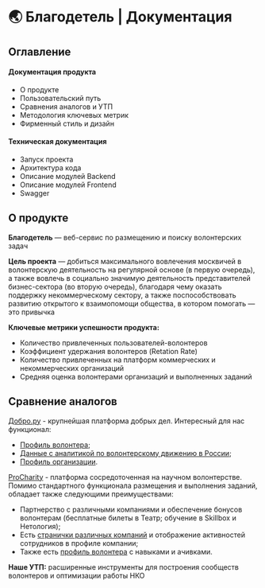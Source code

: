 # 🌏 Благодетель | Документация
## Оглавление
#### Документация продукта
* О продукте
* Пользовательский путь
* Сравнения аналогов и УТП
* Методология ключевых метрик
* Фирменный стиль и дизайн  

#### Техническая документация
* Запуск проекта
* Архитектура кода
* Описание модулей Backend
* Описание модулей Frontend
* Swagger 

## О продукте
**Благодетель** — веб-сервис по размещению и поиску волонтерских задач  

**Цель проекта** — добиться максимального вовлечения москвичей в волонтерскую
деятельность на регулярной основе (в первую очередь), а также вовлечь в социально
значимую деятельность представителей бизнес-сектора (во вторую очередь),
благодаря чему оказать поддержку некоммерческому сектору, а также
поспособствовать развитию открытого к взаимопомощи общества, в котором помогать
— это привычка  

**Ключевые метрики успешности продукта:**
* Количество привлеченных пользователей-волонтеров
* Коэффициент удержания волонтеров (Retation Rate)
* Количество привлеченных на платформ коммерческих и некоммерческих организаций
* Средняя оценка волонтерами организаций и выполненных заданий 

## Сравнение аналогов 
[Добро.ру](https://dobro.ru/volunteers/164235) - крупнейшая платформа добрых дел. Интересный для нас функционал:
* [Профиль волонтера](https://dobro.ru/volunteers/164235);
* [Данные с аналитикой по волонтерскому движению в России](https://dobro.ru/analytics?utm_source=dobroru&utm_medium=organic&utm_campaign=promo&utm_content=headerservices);
* [Профиль организации](https://dobro.ru/organizations/7/info).

[ProCharity](https://procharity.ru/about_project/) - платформа сосредоточенная на научном волонтерстве. Помимо стандартного функционала размещения и выполнения заданий, обладает также следующими преимуществами:
* Партнерство с различными компаниями и обеспечение бонусов волонтерам (бесплатные билеты в Театр; обучение в Skillbox и Нетология);
* Есть [странички различных компаний](https://procharity.ru/about_project/company_list/detail.php?ID=13072) и отображение активностей сотрудников в профиле компании;
* Также есть [профиль волонтера](https://procharity.ru/about_project/volunteers_list/detail.php?ID=9642) с навыками и ачивками. 

**Наше УТП:** расширенные инструменты для построения сообществ волонтеров и оптимизации работы НКО

